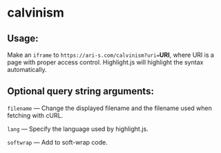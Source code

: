 # calvinism

## Usage:

Make an `iframe` to `https://ari-s.com/calvinism?uri=`**URI**, where URI is a page with proper access control. Highlight.js will highlight the syntax automatically.

## Optional query string arguments:

`filename` — Change the displayed filename and the filename used when fetching with cURL.

`lang` — Specify the language used by highlight.js.

`softwrap` — Add to soft-wrap code.

